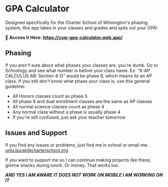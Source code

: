 # GPA Calculator

Designed specifically for the Charter School of Wilmington's phasing system, this app takes in your classes and grades and spits out your GPA!

📌   **Access It Here: https://csw-gpa-calculator.web.app/**

## Phasing
If you aren't sure about what phases your classes are, you're dumb. Go to Schoology and see what number is before your class name. Ex. "6-AP CALCULUS AB: Section 4-D" would be phase 6, which means its an AP class. If you still don't know what phase your class is, use this general guideline:
- All Honors classes count as phase 5
- All phase 6 and dual enrollment classes are the same as AP classes
- All normal science classes count as phase 4
- Any normal class without a phase is usually phase 4
- If you're still confused, just ask your teacher tomorrow

## Issues and Support
If you find any issues or problems, just find me in school or email me:
unlu.burak@charterschool.org

If you want to support me so I can continue making projects like these, gimme snacks during lunch. Or money. That works too.

***AND YES I AM AWARE IT DOES NOT WORK ON MOBILE I AM WORKING ON IT***

